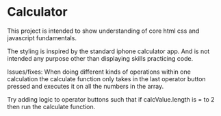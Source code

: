 # Calculator

This project is intended to show understanding of core html css and javascript fundamentals. 

The styling is inspired by the standard iphone calculator app. And is not intended any purpose other than displaying skills practicing code. 

Issues/fixes: When doing different kinds of operations within one calculation the calculate function only takes in the last operator button pressed and executes it on all the numbers in the array. 

Try adding logic to operator buttons such that if calcValue.length is = to 2 then run the calculate function. 
